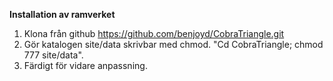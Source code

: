 __Installation av ramverket__

1. Klona från github https://github.com/benjoyd/CobraTriangle.git
2. Gör katalogen site/data skrivbar med chmod. "Cd CobraTriangle; chmod 777 site/data".
3. Färdigt för vidare anpassning.